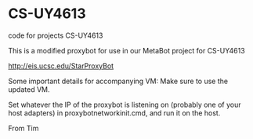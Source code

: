 # CS-UY4613
code for projects CS-UY4613

This is a modified proxybot for use in our MetaBot project for CS-UY4613

http://eis.ucsc.edu/StarProxyBot


Some important details for accompanying VM:
Make sure to use the updated VM.

Set whatever the IP of the proxybot is listening on (probably one of your host adapters) in proxybotnetworkinit.cmd, and run it on the host.



From Tim

